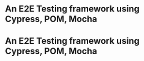 # An E2E Testing framework using Cypress, POM, Mocha
# An E2E Testing framework using Cypress, POM, Mocha
